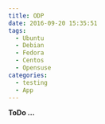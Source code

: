 ```yaml
---
title: ODP
date: 2016-09-20 15:35:51
tags:
  - Ubuntu
  - Debian
  - Fedora
  - Centos
  - Opensuse
categories:
  - testing
  - App
---
```


**ToDo ...**
